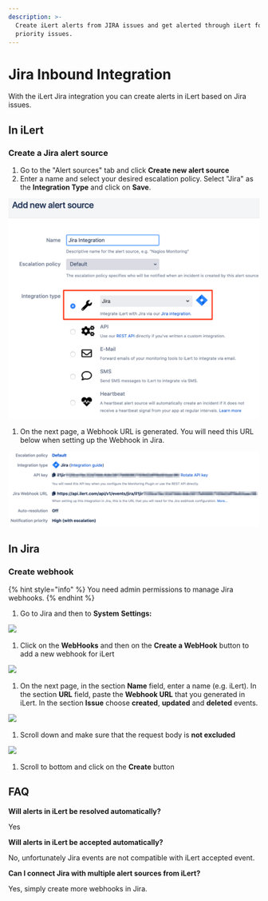 ```yaml
---
description: >-
  Create iLert alerts from JIRA issues and get alerted through iLert for high
  priority issues.
---
```


# Jira Inbound Integration

With the iLert Jira integration you can create alerts in iLert based on Jira issues.

## In iLert <a href="#in-ilert" id="in-ilert"></a>

### Create a Jira alert source <a href="#create-alert-source" id="create-alert-source"></a>

1. Go to the "Alert sources" tab and click **Create new alert source**
2. Enter a name and select your desired escalation policy. Select "Jira" as the **Integration Type** and click on **Save**.

![](<../../.gitbook/assets/iLert (12).png>)

1. On the next page, a Webhook URL is generated. You will need this URL below when setting up the Webhook in Jira.

![](<../../.gitbook/assets/iLert (13).png>)

## In Jira <a href="#in-topdesk" id="in-topdesk"></a>

### Create webhook <a href="#create-action-sequences" id="create-action-sequences"></a>

{% hint style="info" %}
You need admin permissions to manage Jira webhooks.
{% endhint %}

1. Go to Jira and then to **System** **Settings:**

![](../../.gitbook/assets/Projects\_-\_Jira.png)

1. Click on the **WebHooks** and then on the **Create a WebHook** button to add a new webhook for iLert

![](../../.gitbook/assets/WebHooks\_-\_Jira.png)

1. On the next page,  in the section **Name** field, enter a name (e.g. iLert). In the section **URL** field, paste the **Webhook URL** that you generated in iLert. In the section **Issue** choose **created**, **updated** and **deleted** events.

![](<../../.gitbook/assets/WebHooks\_-\_Jira (1).png>)

1. Scroll down and make sure that the request body is **not excluded**

![](../../.gitbook/assets/Screenshot\_23\_09\_21\_\_13\_18.png)

1. Scroll to bottom and click on the **Create** button

## FAQ <a href="#faq" id="faq"></a>

**Will alerts in iLert be resolved automatically?**

Yes

**Will alerts in iLert be accepted automatically?**

No, unfortunately Jira events are not compatible with iLert accepted event.

**Can I connect Jira with multiple alert sources from iLert?**

Yes, simply create more webhooks in Jira.
